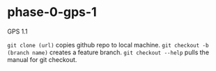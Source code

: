 # phase-0-gps-1
GPS 1.1

`git clone (url)` copies github repo to local machine.
`git checkout -b (branch name)` creates a feature branch.
`git checkout --help` pulls the manual for git checkout.
